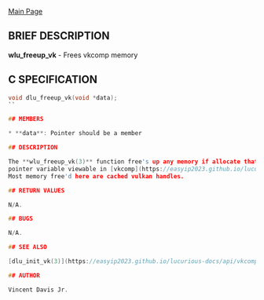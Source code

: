<a href="https://easyip2023.github.io/lucurious-docs/" class="button">Main Page</a>

## BRIEF DESCRIPTION

**wlu_freeup_vk** - Frees vkcomp memory

## C SPECIFICATION

```c
void dlu_freeup_vk(void *data);
``

## MEMBERS

* **data**: Pointer should be a member

## DESCRIPTION

The **wlu_freeup_vk(3)** function free's up any memory if allocate that belongs to the vkcomp
pointer variable viewable in [vkcomp](https://easyip2023.github.io/lucurious-docs/structs/vkcomp/vkcomp).
Most memory free'd here are cached vulkan handles.

## RETURN VALUES

N/A.

## BUGS

N/A.

## SEE ALSO

[dlu_init_vk(3)](https://easyip2023.github.io/lucurious-docs/api/vkcomp/dlu_init_vk)

## AUTHOR

Vincent Davis Jr.
